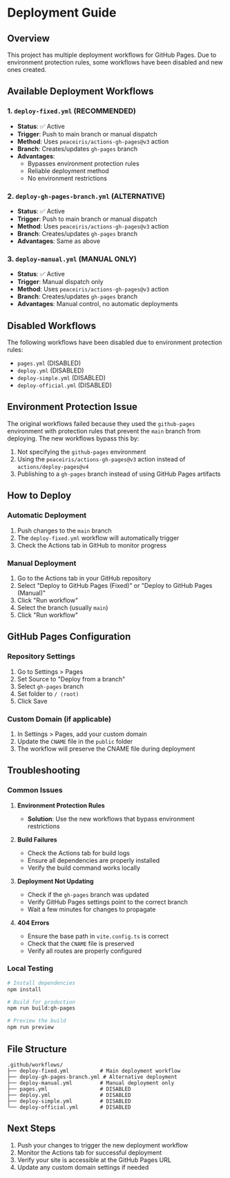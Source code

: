# Deployment Guide

## Overview
This project has multiple deployment workflows for GitHub Pages. Due to environment protection rules, some workflows have been disabled and new ones created.

## Available Deployment Workflows

### 1. `deploy-fixed.yml` (RECOMMENDED)
- **Status**: ✅ Active
- **Trigger**: Push to main branch or manual dispatch
- **Method**: Uses `peaceiris/actions-gh-pages@v3` action
- **Branch**: Creates/updates `gh-pages` branch
- **Advantages**: 
  - Bypasses environment protection rules
  - Reliable deployment method
  - No environment restrictions

### 2. `deploy-gh-pages-branch.yml` (ALTERNATIVE)
- **Status**: ✅ Active
- **Trigger**: Push to main branch or manual dispatch
- **Method**: Uses `peaceiris/actions-gh-pages@v3` action
- **Branch**: Creates/updates `gh-pages` branch
- **Advantages**: Same as above

### 3. `deploy-manual.yml` (MANUAL ONLY)
- **Status**: ✅ Active
- **Trigger**: Manual dispatch only
- **Method**: Uses `peaceiris/actions-gh-pages@v3` action
- **Branch**: Creates/updates `gh-pages` branch
- **Advantages**: Manual control, no automatic deployments

## Disabled Workflows
The following workflows have been disabled due to environment protection rules:

- `pages.yml` (DISABLED)
- `deploy.yml` (DISABLED)
- `deploy-simple.yml` (DISABLED)
- `deploy-official.yml` (DISABLED)

## Environment Protection Issue
The original workflows failed because they used the `github-pages` environment with protection rules that prevent the `main` branch from deploying. The new workflows bypass this by:

1. Not specifying the `github-pages` environment
2. Using the `peaceiris/actions-gh-pages@v3` action instead of `actions/deploy-pages@v4`
3. Publishing to a `gh-pages` branch instead of using GitHub Pages artifacts

## How to Deploy

### Automatic Deployment
1. Push changes to the `main` branch
2. The `deploy-fixed.yml` workflow will automatically trigger
3. Check the Actions tab in GitHub to monitor progress

### Manual Deployment
1. Go to the Actions tab in your GitHub repository
2. Select "Deploy to GitHub Pages (Fixed)" or "Deploy to GitHub Pages (Manual)"
3. Click "Run workflow"
4. Select the branch (usually `main`)
5. Click "Run workflow"

## GitHub Pages Configuration

### Repository Settings
1. Go to Settings > Pages
2. Set Source to "Deploy from a branch"
3. Select `gh-pages` branch
4. Set folder to `/ (root)`
5. Click Save

### Custom Domain (if applicable)
1. In Settings > Pages, add your custom domain
2. Update the `CNAME` file in the `public` folder
3. The workflow will preserve the CNAME file during deployment

## Troubleshooting

### Common Issues

1. **Environment Protection Rules**
   - **Solution**: Use the new workflows that bypass environment restrictions

2. **Build Failures**
   - Check the Actions tab for build logs
   - Ensure all dependencies are properly installed
   - Verify the build command works locally

3. **Deployment Not Updating**
   - Check if the `gh-pages` branch was updated
   - Verify GitHub Pages settings point to the correct branch
   - Wait a few minutes for changes to propagate

4. **404 Errors**
   - Ensure the base path in `vite.config.ts` is correct
   - Check that the `CNAME` file is preserved
   - Verify all routes are properly configured

### Local Testing
```bash
# Install dependencies
npm install

# Build for production
npm run build:gh-pages

# Preview the build
npm run preview
```

## File Structure
```
.github/workflows/
├── deploy-fixed.yml          # Main deployment workflow
├── deploy-gh-pages-branch.yml # Alternative deployment
├── deploy-manual.yml         # Manual deployment only
├── pages.yml                 # DISABLED
├── deploy.yml                # DISABLED
├── deploy-simple.yml         # DISABLED
└── deploy-official.yml       # DISABLED
```

## Next Steps
1. Push your changes to trigger the new deployment workflow
2. Monitor the Actions tab for successful deployment
3. Verify your site is accessible at the GitHub Pages URL
4. Update any custom domain settings if needed 